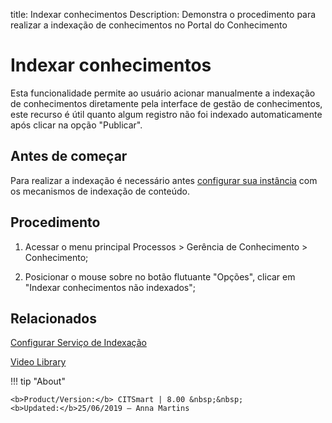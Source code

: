 title: Indexar conhecimentos
Description: Demonstra o procedimento para realizar a indexação de conhecimentos no Portal do Conhecimento

# Indexar conhecimentos

Esta funcionalidade permite ao usuário acionar manualmente a indexação de conhecimentos diretamente pela interface de gestão de conhecimentos, este recurso é útil quanto algum registro não foi indexado automaticamente após clicar na opção "Publicar".

## Antes de começar

Para realizar a indexação é necessário antes [configurar sua instância][1] com os mecanismos de indexação de conteúdo.

## Procedimento

1.  Acessar o menu principal Processos > Gerência de Conhecimento > Conhecimento;

2.  Posicionar o mouse sobre no botão flutuante "Opções", clicar em "Indexar conhecimentos não indexados";


## Relacionados

[Configurar Serviço de Indexação](/pt-br/citsmart-platform-8/platform-administration/data-indexing/configuration.html)


<i class='fa fa-youtube-play  fa-2x' style='color:#97ce17;vertical-align: middle;'> </i> [Video Library](https://www.youtube.com/playlist?list=PLB5qK2uzf2ROOaL7DsS86sLx4ilNgruEc)

!!! tip "About"

    <b>Product/Version:</b> CITSmart | 8.00 &nbsp;&nbsp;
    <b>Updated:</b>25/06/2019 – Anna Martins

[1]:/pt-br/citsmart-platform-8/platform-administration/data-indexing/configuration.html
